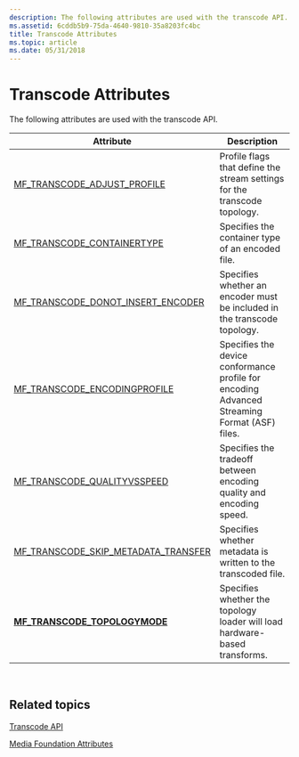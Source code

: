 ```yaml
---
description: The following attributes are used with the transcode API.
ms.assetid: 6cddb5b9-75da-4640-9810-35a8203fc4bc
title: Transcode Attributes
ms.topic: article
ms.date: 05/31/2018
---
```


# Transcode Attributes

The following attributes are used with the transcode API.



| Attribute                                                                          | Description                                                                                  |
|------------------------------------------------------------------------------------|----------------------------------------------------------------------------------------------|
| [MF\_TRANSCODE\_ADJUST\_PROFILE](mf-transcode-adjust-profile.md)                  | Profile flags that define the stream settings for the transcode topology.                    |
| [MF\_TRANSCODE\_CONTAINERTYPE](mf-transcode-containertype.md)                     | Specifies the container type of an encoded file.                                             |
| [MF\_TRANSCODE\_DONOT\_INSERT\_ENCODER](mf-transcode-donot-insert-encoder.md)     | Specifies whether an encoder must be included in the transcode topology.                     |
| [MF\_TRANSCODE\_ENCODINGPROFILE](mf-transcode-encodingprofile.md)                 | Specifies the device conformance profile for encoding Advanced Streaming Format (ASF) files. |
| [MF\_TRANSCODE\_QUALITYVSSPEED](mf-transcode-qualityvsspeed.md)                   | Specifies the tradeoff between encoding quality and encoding speed.                          |
| [MF\_TRANSCODE\_SKIP\_METADATA\_TRANSFER](mf-transcode-skip-metadata-transfer.md) | Specifies whether metadata is written to the transcoded file.                                |
| [**MF\_TRANSCODE\_TOPOLOGYMODE**](/windows/desktop/api/mfidl/ne-mfidl-mf_transcode_topologymode_flags)             | Specifies whether the topology loader will load hardware-based transforms.                   |



 

## Related topics

<dl> <dt>

[Transcode API](transcode-api.md)
</dt> <dt>

[Media Foundation Attributes](media-foundation-attributes.md)
</dt> </dl>

 

 



